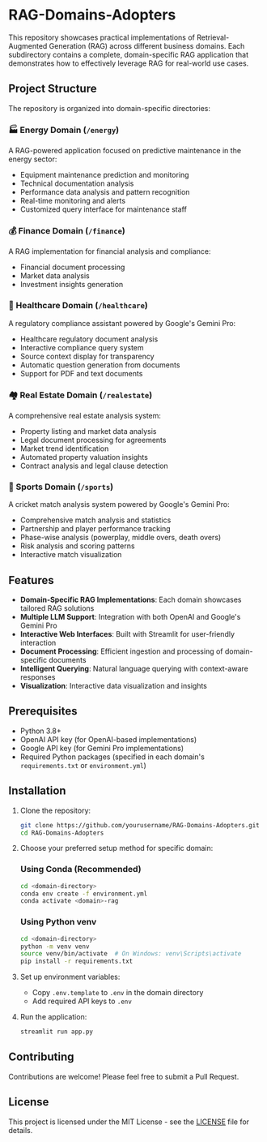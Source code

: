 # RAG-Domains-Adopters

This repository showcases practical implementations of Retrieval-Augmented Generation (RAG) across different business domains. Each subdirectory contains a complete, domain-specific RAG application that demonstrates how to effectively leverage RAG for real-world use cases.

## Project Structure

The repository is organized into domain-specific directories:

### 🏭 Energy Domain (`/energy`)
A RAG-powered application focused on predictive maintenance in the energy sector:
- Equipment maintenance prediction and monitoring
- Technical documentation analysis
- Performance data analysis and pattern recognition
- Real-time monitoring and alerts
- Customized query interface for maintenance staff

### 💰 Finance Domain (`/finance`)
A RAG implementation for financial analysis and compliance:
- Financial document processing
- Market data analysis
- Investment insights generation

### 🏥 Healthcare Domain (`/healthcare`)
A regulatory compliance assistant powered by Google's Gemini Pro:
- Healthcare regulatory document analysis
- Interactive compliance query system
- Source context display for transparency
- Automatic question generation from documents
- Support for PDF and text documents

### 🏘️ Real Estate Domain (`/realestate`)
A comprehensive real estate analysis system:
- Property listing and market data analysis
- Legal document processing for agreements
- Market trend identification
- Automated property valuation insights
- Contract analysis and legal clause detection

### 🏏 Sports Domain (`/sports`)
A cricket match analysis system powered by Google's Gemini Pro:
- Comprehensive match analysis and statistics
- Partnership and player performance tracking
- Phase-wise analysis (powerplay, middle overs, death overs)
- Risk analysis and scoring patterns
- Interactive match visualization

## Features

- **Domain-Specific RAG Implementations**: Each domain showcases tailored RAG solutions
- **Multiple LLM Support**: Integration with both OpenAI and Google's Gemini Pro
- **Interactive Web Interfaces**: Built with Streamlit for user-friendly interaction
- **Document Processing**: Efficient ingestion and processing of domain-specific documents
- **Intelligent Querying**: Natural language querying with context-aware responses
- **Visualization**: Interactive data visualization and insights

## Prerequisites

- Python 3.8+
- OpenAI API key (for OpenAI-based implementations)
- Google API key (for Gemini Pro implementations)
- Required Python packages (specified in each domain's `requirements.txt` or `environment.yml`)

## Installation

1. Clone the repository:
   ```bash
   git clone https://github.com/yourusername/RAG-Domains-Adopters.git
   cd RAG-Domains-Adopters
   ```

2. Choose your preferred setup method for specific domain:

   ### Using Conda (Recommended)
   ```bash
   cd <domain-directory>
   conda env create -f environment.yml
   conda activate <domain>-rag
   ```

   ### Using Python venv
   ```bash
   cd <domain-directory>
   python -m venv venv
   source venv/bin/activate  # On Windows: venv\Scripts\activate
   pip install -r requirements.txt
   ```

3. Set up environment variables:
   - Copy `.env.template` to `.env` in the domain directory
   - Add required API keys to `.env`

4. Run the application:
   ```bash
   streamlit run app.py
   ```

## Contributing

Contributions are welcome! Please feel free to submit a Pull Request.

## License

This project is licensed under the MIT License - see the [LICENSE](LICENSE) file for details.
